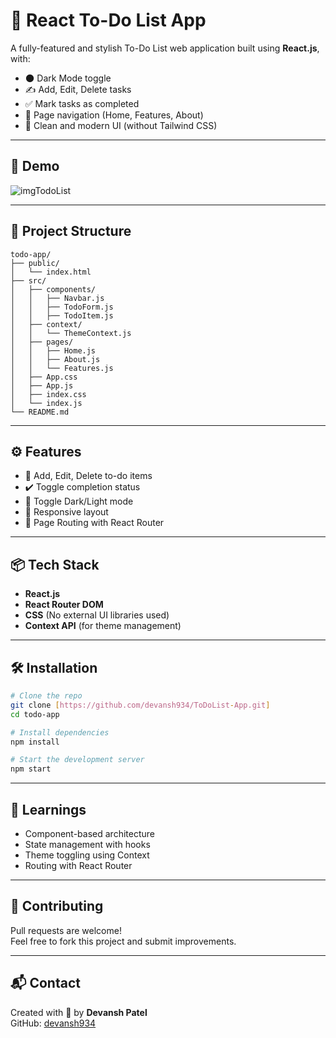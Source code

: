 
# 📝 React To-Do List App

A fully-featured and stylish To-Do List web application built using **React.js**, with:

- 🌑 Dark Mode toggle
- ✍️ Add, Edit, Delete tasks
- ✅ Mark tasks as completed
- 🧭 Page navigation (Home, Features, About)
- 🎨 Clean and modern UI (without Tailwind CSS)

---

## 🚀 Demo

![imgTodoList](https://github.com/user-attachments/assets/00e663c0-ea7f-4a1d-bcb5-703c60fa77d4)

---

## 📁 Project Structure

```
todo-app/
├── public/
│   └── index.html
├── src/
│   ├── components/
│   │   ├── Navbar.js
│   │   ├── TodoForm.js
│   │   ├── TodoItem.js
│   ├── context/
│   │   └── ThemeContext.js
│   ├── pages/
│   │   ├── Home.js
│   │   ├── About.js
│   │   └── Features.js
│   ├── App.css
│   ├── App.js
│   ├── index.css
│   └── index.js
└── README.md
```

---

## ⚙️ Features

- 🔄 Add, Edit, Delete to-do items
- ✔️ Toggle completion status
- 🌙 Toggle Dark/Light mode
- 📱 Responsive layout
- 🧭 Page Routing with React Router

---

## 📦 Tech Stack

- **React.js**
- **React Router DOM**
- **CSS** (No external UI libraries used)
- **Context API** (for theme management)

---

## 🛠️ Installation

```bash
# Clone the repo
git clone [https://github.com/devansh934/ToDoList-App.git]
cd todo-app

# Install dependencies
npm install

# Start the development server
npm start
```

---

## 🧠 Learnings

- Component-based architecture
- State management with hooks
- Theme toggling using Context
- Routing with React Router

---

## 🙌 Contributing

Pull requests are welcome!  
Feel free to fork this project and submit improvements.

---



## 📬 Contact

Created with 💙 by **Devansh Patel**  
GitHub: [devansh934](https://github.com/devansh934)

